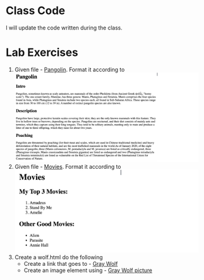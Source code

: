 # Class Code
I will update the code written during the class.

# Lab Exercises 
1. Given file - [Pangolin](files/pangolin.html). Format it according to ![Pangolin Output](images/04_pangolin.png)
2. Given file - [Movies](files/movies.html). Format it according to <br> ![Movies output](images/06_movies.png)
3. Create a wolf.html do the following
   - Create a link that goes to - [Gray Wolf](https://en.wikipedia.org/wiki/Wolf)
   - Create an image element using - [Gray Wolf picture](https://upload.wikimedia.org/wikipedia/commons/6/68/Eurasian_wolf_2.jpg) 

